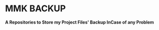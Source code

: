 <h1>MMK BACKUP</h1>
<strong>A Repositories to Store my Project Files' Backup InCase of any Problem</strong>

